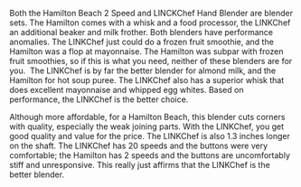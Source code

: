 Both the Hamilton Beach 2 Speed and LINCKChef Hand Blender are blender sets. The Hamilton comes with a whisk and a food processor, the LINKChef an additional beaker and milk frother. Both blenders have performance anomalies. The LINKChef just could do a frozen fruit smoothie, and the Hamilton was a flop at mayonnaise. The Hamilton was subpar with frozen fruit smoothies, so if this is what you need, neither of these blenders are for you.  The LINKChef is by far the better blender for almond milk, and the Hamilton for hot soup puree. The LINKChef also has a superior whisk that does excellent mayonnaise and whipped egg whites. Based on performance, the LINKChef is the better choice.

Although more affordable, for a Hamilton Beach, this blender cuts corners with quality, especially the weak joining parts. With the LINKChef, you get good quality and value for the price. The LINKChef is also 1.3 inches longer on the shaft. The LINKChef has 20 speeds and the buttons were very comfortable; the Hamilton has 2 speeds and the buttons are uncomfortably stiff and unresponsive. This really just affirms that the LINKChef is the better blender.